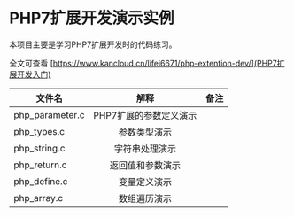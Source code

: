 # PHP7扩展开发演示实例

本项目主要是学习PHP7扩展开发时的代码练习。

全文可查看 [https://www.kancloud.cn/lifei6671/php-extention-dev/](PHP7扩展开发入门)

|文件名|解释|备注|
| - | :-: | -: | 
|php_parameter.c |PHP7扩展的参数定义演示||
|php_types.c|参数类型演示| |
|php_string.c|字符串处理演示| |
|php_return.c|返回值和参数演示| |
|php_define.c|变量定义演示| |
|php_array.c|数组遍历演示||